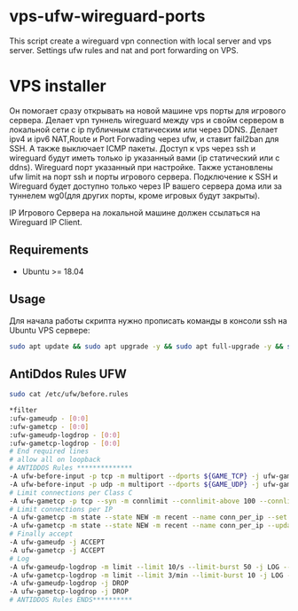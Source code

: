 # vps-ufw-wireguard-ports
This script create a wireguard vpn connection with local server and vps server. Settings ufw rules and nat and port forwarding on VPS.
# VPS installer
Он помогает сразу открывать на новой машине vps порты для игрового сервера.
Делает vpn туннель wireguard между vps и свойм сервером в локальной сети с ip публичным статическим или через DDNS.
Делает ipv4 и ipv6 NAT,Route и Port Forwading через ufw, и ставит fail2ban для SSH.
А также выключает ICMP пакеты.
Доступ к vps через ssh и wireguard будут иметь только ip указанный вами (ip статический или с ddns).
Wireguard порт указанный при настройке.
Также установлены ufw limit на порт ssh и порты игрового сервера.
Подключение к SSH и Wireguard будет доступно только через IP вашего сервера дома или за туннелем wg0(для других порты, кроме игровых будут закрыты).

IP Игрового Сервера на локальной машине должен ссылаться на Wireguard IP Client.
## Requirements
- Ubuntu >= 18.04
## Usage
Для начала работы скрипта нужно прописать команды в консоли ssh на Ubuntu VPS сервере:

```bash
sudo apt update && sudo apt upgrade -y && sudo apt full-upgrade -y && sudo apt-get -y install curl ; sudo curl -O https://raw.githubusercontent.com/danya201272/vps-ufw-wireguard-ports/main/vps_start.sh ; sudo chmod +x vps_start.sh ; sudo ./vps_start.sh
```

## AntiDdos Rules UFW
```bash
sudo cat /etc/ufw/before.rules
```

```bash
*filter
:ufw-gameudp - [0:0]
:ufw-gametcp - [0:0]
:ufw-gameudp-logdrop - [0:0]
:ufw-gametcp-logdrop - [0:0]
# End required lines
# allow all on loopback
# ANTIDDOS Rules **************
-A ufw-before-input -p tcp -m multiport --dports ${GAME_TCP} -j ufw-gametcp
-A ufw-before-input -p udp -m multiport --dports ${GAME_UDP} -j ufw-gameudp
# Limit connections per Class C
-A ufw-gametcp -p tcp --syn -m connlimit --connlimit-above 100 --connlimit-mask 24 -j ufw-gametcp-logdrop
# Limit connections per IP
-A ufw-gametcp -m state --state NEW -m recent --name conn_per_ip --set
-A ufw-gametcp -m state --state NEW -m recent --name conn_per_ip --update --seconds 1 --hitcount 20 -j ufw-gametcp-logdrop
# Finally accept
-A ufw-gameudp -j ACCEPT
-A ufw-gametcp -j ACCEPT
# Log
-A ufw-gameudp-logdrop -m limit --limit 10/s --limit-burst 50 -j LOG --log-prefix "[UFW GAMEUDP DROP]" # 50 Kbits/s
-A ufw-gametcp-logdrop -m limit --limit 3/min --limit-burst 10 -j LOG --log-prefix "[UFW GAMETCP DROP]"
-A ufw-gameudp-logdrop -j DROP
-A ufw-gametcp-logdrop -j DROP
# ANTIDDOS Rules ENDS**********
```




